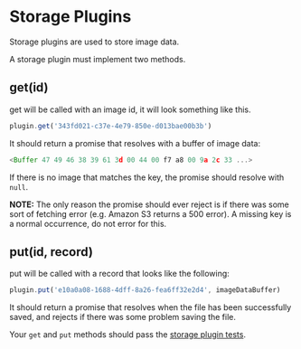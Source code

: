 # Storage Plugins

Storage plugins are used to store image data.

A storage plugin must implement two methods.

## get(id)

get will be called with an image id, it will look something like this.

```js
plugin.get('343fd021-c37e-4e79-850e-d013bae00b3b')
```

It should return a promise that resolves with a buffer of image data:
```js
<Buffer 47 49 46 38 39 61 3d 00 44 00 f7 a8 00 9a 2c 33 ...>
```

If there is no image that matches the key, the promise should resolve with `null`.

**NOTE:** The only reason the promise should ever reject is if there was some sort of fetching error (e.g. Amazon S3 returns a 500 error). A missing key is a normal occurrence, do not error for this.

## put(id, record)

put will be called with a record that looks like the following:
```js
plugin.put('e10a0a08-1688-4dff-8a26-fea6ff32e2d4', imageDataBuffer)
```

It should return a promise that resolves when the file has been successfully saved, and rejects if there was some problem saving the file.

Your `get` and `put` methods should pass the [storage plugin tests](plugin-tests/storage-plugin.js).
